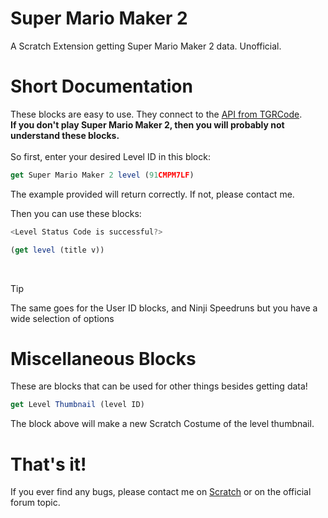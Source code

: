 # Super Mario Maker 2
A Scratch Extension getting Super Mario Maker 2 data. Unofficial.

# Short Documentation
These blocks are easy to use. They connect to the [API from TGRCode](https://tgrcode.com). <br>**If you don't play Super Mario Maker 2, then you will probably not understand these blocks.**
<br><br>
So first, enter your desired Level ID in this block:
```javascript
get Super Mario Maker 2 level (91CMPM7LF)
```
The example provided will return correctly. If not, please contact me.

Then you can use these blocks:
```javascript
<Level Status Code is successful?>

(get level (title v))
```

<br>

> [!TIP]
> The same goes for the User ID blocks, and Ninji Speedruns but you have a wide selection of options

# Miscellaneous Blocks
These are blocks that can be used for other things besides getting data!

```javascript
get Level Thumbnail (level ID)
```
The block above will make a new Scratch Costume of the level thumbnail.

# That's it!
If you ever find any bugs, please contact me on [Scratch](https://scratch.mit.edu/users/Knightbot63/) or on the official forum topic.
